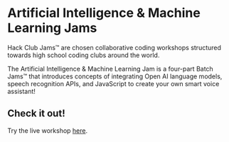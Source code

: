 # Artificial Intelligence & Machine Learning Jams

Hack Club Jams™ are chosen collaborative coding workshops structured towards high school coding clubs around the world.

The Artificial Intelligence & Machine Learning Jam is a four-part Batch Jams™ that introduces concepts of integrating Open AI language models, speech recognition APIs, and JavaScript to create your own smart voice assistant!

## Check it out!
Try the live workshop [here](https://jams.hackclub.com/batch/artificial-intelligence).
